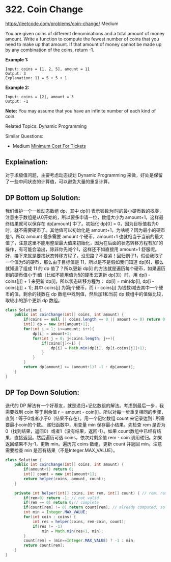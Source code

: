 # 322. Coin Change
<https://leetcode.com/problems/coin-change/>
Medium

You are given coins of different denominations and a total amount of money amount. Write a function to compute the fewest number of coins that you need to make up that amount. If that amount of money cannot be made up by any combination of the coins, return -1.

**Example 1:**

    Input: coins = [1, 2, 5], amount = 11
    Output: 3 
    Explanation: 11 = 5 + 5 + 1

**Example 2:**

    Input: coins = [2], amount = 3
    Output: -1

**Note:**
You may assume that you have an infinite number of each kind of coin.

Related Topics: Dynamic Programming

Similar Questions: 
* Medium [Minimum Cost For Tickets](https://leetcode.com/problems/minimum-cost-for-tickets/)

## Explaination: 
对于求极值问题，主要考虑动态规划 Dynamic Programming 来做，好处是保留了一些中间状态的计算值，可以避免大量的重复计算。
## DP Bottom up Solution: 
我们维护一个一维动态数组 dp，其中 dp[i] 表示钱数为i时的最小硬币数的找零，注意由于数组是从0开始的，所以要多申请一位，数组大小为 amount+1，这样最终结果就可以保存在 dp[amount] 中了。初始化 dp[0] = 0，因为目标值若为0时，就不需要硬币了。其他值可以初始化是 amount+1，为啥呢？因为最小的硬币是1，所以 amount 最多需要 amount 个硬币，amount+1 也就相当于当前的最大值了，注意这里不能用整型最大值来初始化，因为在后面的状态转移方程有加1的操作，有可能会溢出，除非你先减个1，这样还不如直接用 amount+1 舒服呢。好，接下来就是要找状态转移方程了，没思路？不要紧！回归例子1，假设我取了一个值为5的硬币，那么由于目标值是 11，所以是不是假如我们知道 dp[6]，那么就知道了组成 11 的 dp 值了？所以更新 dp[i] 的方法就是遍历每个硬币，如果遍历到的硬币值小于i值（比如不能用值为5的硬币去更新 dp[3]）时，用 dp[i - coins[j]] + 1 来更新 dp[i]，所以状态转移方程为：
dp[i] = min(dp[i], dp[i - coins[j]] + 1);
其中 coins[j] 为第j个硬币，而 i - coins[j] 为钱数i减去其中一个硬币的值，剩余的钱数在 dp 数组中找到值，然后加1和当前 dp 数组中的值做比较，取较小的那个更新 dp 数组。

```java
class Solution {
    public int coinChange(int[] coins, int amount) {
        if(coins == null || coins.length == 0 || amount <= 0) return 0;
        int[] dp = new int[amount+1];
        for(int i = 1; i<=amount; i++){
            dp[i] = amount+1;
            for(int j = 0; j<coins.length; j++){
                if(coins[j]<=i) {
                    dp[i] = Math.min(dp[i], dp[i-coins[j]]+1);
                }
            }
        }
        return dp[amount] >= (amount+1)? -1 : dp[amount];
    }
}
```


## DP Top Down Solution: 
迭代的 DP 解法有一个好基友，就是递归+记忆数组的解法。考虑到最后一步，我需要找到 coin 等于剩余值 r = amount - coin[i]。所以对每一步重复相同的步骤，直到 r 等于0或者小于0（结果不存在）。用一个记忆数组 count 来记录达到 i 所需要最小coin的个数。
递归函数中，用变量 min 保存最小结果。先检查 rem 是否为0（找到结果，返回0）或者1（没有结果，返回-1）。如果 count数组中已经有结果，直接返回。然后遍历可选 coins，依次对剩余值 rem - coin 调用递归。如果返回结果不为-1，更新 min。遍历完 coins 数组，更新 count 并返回 min。注意需要检查 min 是否有结果（不是Integer.MAX_VALUE）。

```java
class Solution {
    public int coinChange(int[] coins, int amount) {
        if(amount<1) return 0;
        int[] count = new int[amount+1];
        return helper(coins, amount, count);
    }
    
    private int helper(int[] coins, int rem, int[] count) { // rem: remaining coins after the last step; count[rem]: minimum number of coins to sum up to rem
        if(rem<0) return -1; // not valid
        if(rem == 0) return 0;// complete
        if(count[rem] != 0) return count[rem]; // already computed, so reuse
        int min = Integer.MAX_VALUE;
        for(int coin : coins) {
            int res = helper(coins, rem-coin, count);
            if(res != -1)
                min = Math.min(res+1, min);
        }
        count[rem] = (min==Integer.MAX_VALUE) ? -1 : min;
        return count[rem];
    }
}
```